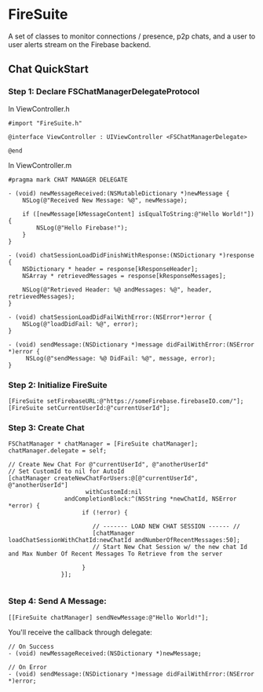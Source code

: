 FireSuite
=========

A set of classes to monitor connections / presence, p2p chats, and a user to user alerts stream on the Firebase backend.

## Chat QuickStart

### Step 1: Declare FSChatManagerDelegateProtocol

In ViewController.h

```ObjC
#import "FireSuite.h"

@interface ViewController : UIViewController <FSChatManagerDelegate>

@end
```

In ViewController.m

```ObjC
#pragma mark CHAT MANAGER DELEGATE

- (void) newMessageReceived:(NSMutableDictionary *)newMessage {
    NSLog(@"Received New Message: %@", newMessage);
    
    if ([newMessage[kMessageContent] isEqualToString:@"Hello World!"]) {
        NSLog(@"Hello Firebase!");
    }
}

- (void) chatSessionLoadDidFinishWithResponse:(NSDictionary *)response {
    NSDictionary * header = response[kResponseHeader];
    NSArray * retrievedMessages = response[kResponseMessages];
    
    NSLog(@"Retrieved Header: %@ andMessages: %@", header, retrievedMessages);
}

- (void) chatSessionLoadDidFailWithError:(NSError*)error {
    NSLog(@"loadDidFail: %@", error);
}

- (void) sendMessage:(NSDictionary *)message didFailWithError:(NSError *)error {
     NSLog(@"sendMessage: %@ DidFail: %@", message, error);
}
```
### Step 2: Initialize FireSuite

```ObjC
[FireSuite setFirebaseURL:@"https://someFirebase.firebaseIO.com/"];
[FireSuite setCurrentUserId:@"currentUserId"];
```

### Step 3: Create Chat

```ObjC
FSChatManager * chatManager = [FireSuite chatManager];
chatManager.delegate = self;
    
// Create New Chat For @"currentUserId", @"anotherUserId"
// Set CustomId to nil for AutoId
[chatManager createNewChatForUsers:@[@"currentUserId", @"anotherUserId"]
                      withCustomId:nil
                andCompletionBlock:^(NSString *newChatId, NSError *error) {
                     if (!error) {
            
                        // ------- LOAD NEW CHAT SESSION ------ //
                        [chatManager loadChatSessionWithChatId:newChatId andNumberOfRecentMessages:50];
                        // Start New Chat Session w/ the new chat Id and Max Number Of Recent Messages To Retrieve from the server
                        
                     }
               }];
               
```

### Step 4: Send A Message:

```ObjC
[[FireSuite chatManager] sendNewMessage:@"Hello World!"];
```

You'll receive the callback through delegate:
```
// On Success
- (void) newMessageReceived:(NSDictionary *)newMessage;

// On Error
- (void) sendMessage:(NSDictionary *)message didFailWithError:(NSError *)error;
